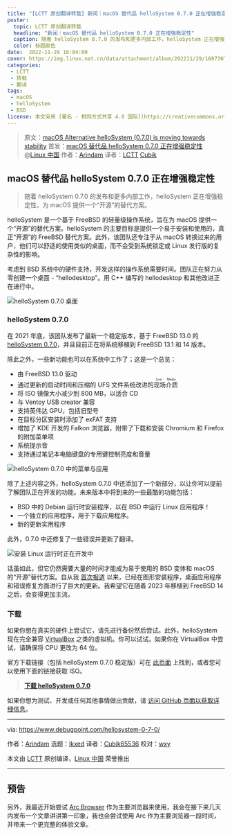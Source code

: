 ```yaml
---
title: "[LCTT 原创翻译转载] 新闻｜macOS 替代品 helloSystem 0.7.0 正在增强稳定性"
poster:
  topic: LCTT 原创翻译转载
  headline: "新闻｜macOS 替代品 helloSystem 0.7.0 正在增强稳定性"
  caption: 随着 helloSystem 0.7.0 的发布和更多内部工作，helloSystem 正在增强稳定性，为 macOS 提供一个“开源”的替代方案。
  color: 标题颜色
date:  2022-11-29 16:04:00
cover: https://img.linux.net.cn/data/attachment/album/202211/29/160730l55qqz753b5bfhhq.jpg
categories:
 - LCTT
 - 转载
 - 翻译
tags:
 - macOS
 - helloSystem
 - BSD
license: 本文采用 [署名 - 相同方式共享 4.0 国际](https://creativecommons.org/licenses/by-sa/4.0/deed.zh) 许可协议，转载请注明出处。
---
```


> 原文：[macOS Alternative helloSystem (0.7.0) is moving towards stability](https://www.debugpoint.com/hellosystem-0-7-0/)
> 首发：[macOS 替代品 helloSystem 0.7.0 正在增强稳定性](https://linux.cn/article-15300-1.html) @[Linux 中国](https://linux.cn/)
> 作者：[Arindam](https://www.debugpoint.com/hellosystem-0-7-0/)
> 译者：[LCTT](https://linux.cn/lctt/) [Cubik](https://linux.cn/lctt/Cubik65536)

<!-- more -->

## macOS 替代品 helloSystem 0.7.0 正在增强稳定性

> 随着 helloSystem 0.7.0 的发布和更多内部工作，helloSystem 正在增强稳定性，为 macOS 提供一个“开源”的替代方案。

helloSystem 是一个基于 FreeBSD 的轻量级操作系统，旨在为 macOS 提供一个“开源”的替代方案。helloSystem 的主要目标是提供一个易于安装和使用的，真正“开源”的 FreeBSD 替代方案。此外，该团队还专注于从 macOS 转换过来的用户，他们可以舒适的使用类似的桌面，而不会受到系统锁定或 Linux 发行版的复杂性的影响。

考虑到 BSD 系统中的硬件支持，开发这样的操作系统需要时间。团队正在努力从零创建一个桌面 - “hellodesktop”。用 C++ 编写的 hellodesktop 和其他改进正在进行中。

![helloSystem 0.7.0 桌面][1]

### helloSystem 0.7.0

在 2021 年底，该团队发布了最新一个稳定版本，基于 FreeBSD 13.0 的 [helloSystem 0.7.0][2]，并且目前正在将系统移植到 FreeBSD 13.1 和 14 版本。

除此之外，一些新功能也可以在系统中工作了；这是一个总览：

- 由 FreeBSD 13.0 驱动
- 通过更新的启动时间和压缩的 UFS 文件系统改进的<ruby>现场介质<rt>Live Media</rt></ruby>
- 将 ISO 镜像大小减少到 800 MB，以适合 CD
- 与 Ventoy USB creator 兼容
- 支持英伟达 GPU，包括旧型号
- 在目标分区安装时添加了 exFAT 支持
- 增加了 KDE 开发的 Falkon 浏览器，附带了下载和安装 Chromium 和 Firefox 的附加菜单项
- 系统提示音
- 支持通过笔记本电脑键盘的专用键控制亮度和音量

![helloSystem 0.7.0 中的菜单与应用][3]

除了上述内容之外，helloSystem 0.7.0 中还添加了一个新部分，以让你可以提前了解团队正在开发的功能。未来版本中将到来的一些最酷的功能包括：

- BSD 中的 Debian 运行时安装程序，以在 BSD 中运行 Linux 应用程序！
- 一个独立的应用程序，用于下载应用程序。
- 新的更新实用程序

此外，0.7.0 中还修复了一些错误并更新了翻译。

![安装 Linux 运行时正在开发中][4]

话虽如此，但它仍然需要大量的时间才能成为易于使用的 BSD 变体和 macOS 的“开源”替代方案。自从我 [首次报道][5] 以来，已经在图形安装程序，桌面应用程序和错误修复方面进行了巨大的更新。我希望它在随着 2023 年移植到 FreeBSD 14 之后，会变得更加主流。

### 下载

如果你想在真实的硬件上尝试它，请先进行备份然后尝试。此外，helloSystem 现在完全兼容 [VirtualBox][6] 之类的虚拟机。你可以试试。如果你在 VirtualBox 中尝试，请确保将 CPU 更改为 64 位。

官方下载链接（包括 helloSystem 0.7.0 稳定版）可在 [此页面][7] 上找到，或者您可以使用下面的链接获取 ISO。

> **[下载 helloSystem 0.7.0][8]**

如果你想为测试、开发或任何其他事情做出贡献，请 [访问 GitHub 页面以获取详细信息][9]。

--------------------------------------------------------------------------------

via: https://www.debugpoint.com/hellosystem-0-7-0/

作者：[Arindam][a]
选题：[lkxed][b]
译者：[Cubik65536](https://github.com/Cubik65536)
校对：[wxy](https://github.com/wxy)

本文由 [LCTT](https://github.com/LCTT/TranslateProject) 原创编译，[Linux 中国](https://linux.cn/) 荣誉推出

--------------------------------------------------------------------------------

## 预告

另外，我最近开始尝试 [Arc Browser](https://thebrowser.company/) 作为主要浏览器来使用，我会在接下来几天内发布一个文章讲讲第一印象，我也会尝试使用 Arc 作为主要浏览器一段时间，并带来一个更完整的体验文章。

[a]: https://www.debugpoint.com/author/admin1/
[b]: https://github.com/lkxed
[1]: https://www.debugpoint.com/wp-content/uploads/2022/11/helloSystem-0.7.0-Desktop.jpg
[2]: https://github.com/helloSystem/ISO/releases/tag/r0.7.0
[3]: https://www.debugpoint.com/wp-content/uploads/2022/11/Menu-and-apps-in-helloSystem-0.7.0.jpg
[4]: https://www.debugpoint.com/wp-content/uploads/2022/11/Installing-Linux-Runtime-is-under-development.jpg
[5]: https://www.debugpoint.com/tag/hellosystem
[6]: https://www.debugpoint.com/tag/virtualbox
[7]: https://github.com/helloSystem/ISO/releases
[8]: https://github.com/helloSystem/ISO/releases/download/r0.7.0/hello-0.7.0_0G160-FreeBSD-13.0-amd64.iso
[9]: https://github.com/helloSystem
